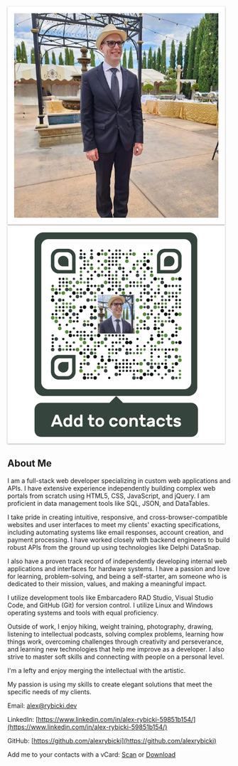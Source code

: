 
<div class="scene scene--card">
  <div class="card">
    <div class="card__face card__face--front">
      <img
          src="assets/me.jpg"
          alt="Click me"
          title="Click me"
          style="  padding: 15px 15px 15px;  background-color: white;
                box-shadow: 0 1px 3px rgba(34, 25, 25, 0.4); 
                -moz-box-shadow: 0 1px 2px rgba(34,25,25,0.4); 
                -webkit-box-shadow: 0 1px 3px rgba(34, 25, 25, 0.4);">
    </div>
    <div class="card__face card__face--back">
      <img
        src="assets/Static-vCard460.png"
        alt="alex.rybicki.dev"
        title="alex.rybicki.dev"
        style="padding: 15px 15px 15px;  background-color: white;
                box-shadow: 0 1px 3px rgba(34, 25, 25, 0.4);
                -moz-box-shadow: 0 1px 2px rgba(34,25,25,0.4);
                -webkit-box-shadow: 0 1px 3px rgba(34, 25, 25, 0.4);">
    </div>
  </div>
</div>

## About Me

I am a full-stack web developer specializing in custom web applications and APIs. I have extensive experience independently building complex web portals from scratch using HTML5, CSS, JavaScript, and jQuery. I am proficient in data management tools like SQL, JSON, and DataTables.

I take pride in creating intuitive, responsive, and cross-browser-compatible websites and user interfaces to meet my clients' exacting specifications, including automating systems like email responses, account creation, and payment processing. I have worked closely with backend engineers to build robust APIs from the ground up using technologies like Delphi DataSnap.

I also have a proven track record of independently developing internal web applications and interfaces for hardware systems. I have a passion and love for learning, problem-solving, and being a self-starter, am someone who is dedicated to their mission, values, and making a meaningful impact.

I utilize development tools like Embarcadero RAD Studio, Visual Studio Code, and GitHub (Git) for version control. I utilize Linux and Windows operating systems and tools with equal proficiency.

Outside of work, I enjoy hiking, weight training, photography, drawing, listening to intellectual podcasts, solving complex problems, learning how things work, overcoming challenges through creativity and perseverance, and learning new technologies that help me improve as a developer. I also strive to master soft skills and connecting with people on a personal level.

I'm a lefty and enjoy merging the intellectual with the artistic.

My passion is using my skills to create elegant solutions that meet the specific needs of my clients.

Email: [alex@rybicki.dev](mailto:alex@rybicki.dev)

LinkedIn: [https://www.linkedin.com/in/alex-rybicki-59851b154/](https://www.linkedin.com/in/alex-rybicki-59851b154/)

GitHub: [https://github.com/alexrybicki](https://github.com/alexrybicki)

Add me to your contacts with a vCard: [Scan](assets/alex-vcard.png) or [Download](assets/alex-vcard.vcf)
